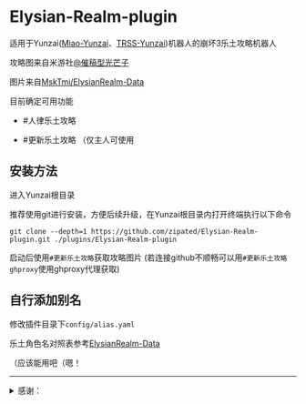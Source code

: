 # Elysian-Realm-plugin

适用于Yunzai([Miao-Yunzai](https://github.com/yoimiya-kokomi/Miao-Yunzai)、[TRSS-Yunzai](https://github.com/TimeRainStarSky/Yunzai))机器人的崩坏3乐土攻略机器人

攻略图来自米游社[@催稿型光芒子](https://www.miyoushe.com/bh3/accountCenter/postList?id=5625196)

图片来自[MskTmi/ElysianRealm-Data](https://github.com/MskTmi/ElysianRealm-Data)

目前确定可用功能

* #人律乐土攻略<!-- 乐土睡觉攻略 -->

* #更新乐土攻略 （仅主人可使用

## 安装方法

进入Yunzai根目录

推荐使用git进行安装，方便后续升级，在Yunzai根目录内打开终端执行以下命令

```shell
git clone --depth=1 https://github.com/zipated/Elysian-Realm-plugin.git ./plugins/Elysian-Realm-plugin
```

启动后使用```#更新乐土攻略```获取攻略图片 (若连接github不顺畅可以用```#更新乐土攻略ghproxy```使用ghproxy代理获取)

## 自行添加别名

修改插件目录下```config/alias.yaml```

乐土角色名对照表参考[ElysianRealm-Data](https://github.com/MskTmi/ElysianRealm-Data)

（应该能用吧（嗯！

--------------------------------------------

<details><summary>感谢：</summary>

[hewang1an/StarRail-plugin](https://github.com/hewang1an/StarRail-plugin) (代码参考)

[MskTmi/ElysianRealm-Data](https://github.com/MskTmi/ElysianRealm-Data) (图片整合)

[MskTmi/Bh3-ElysianRealm-Strategy](https://github.com/MskTmi/Bh3-ElysianRealm-Strategy) （别名参考）

Bilibili [月光中心_official](https://space.bilibili.com/25289147)、[光芒子](https://space.bilibili.com/4059724)([米游社](https://www.miyoushe.com/bh3/accountCenter/postList?id=5625196)) 等参与攻略制作的大佬

<details><summary>Yunzai-Bots</summary>

| [Yunzai-Bot](https://gitee.com/Le-niao/Yunzai-Bot) | Le-niao |
| :----: | :---- |
| [Miao-Yunzai](https://github.com/yoimiya-kokomi/Miao-Yunzai) | yoimiya-kokomi |
| [TRSS-Yunzai](https://github.com/TimeRainStarSky/Yunzai) | TimeRainStarSky |

</details>

</details>